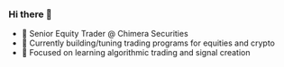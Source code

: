 ### Hi there 👋
- 🔭 Senior Equity Trader @ Chimera Securities
- 🔭 Currently building/tuning trading programs for equities and crypto
- 🌱 Focused on learning algorithmic trading and signal creation

<!--
**CreatorG456/CreatorG456** is a ✨ _special_ ✨ repository because its `README.md` (this file) appears on your GitHub profile.

Here are some ideas to get you started:

- 🔭 I’m currently working on ...
- 🌱 I’m currently learning ...
- 👯 I’m looking to collaborate on ...
- 🤔 I’m looking for help with ...
- 💬 Ask me about ...
- 📫 How to reach me: ...
- 😄 Pronouns: ...
- ⚡ Fun fact: ...
-->
